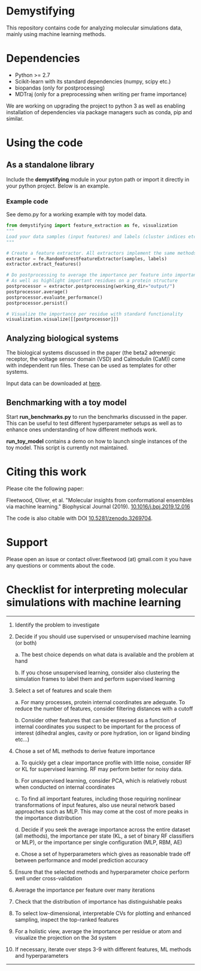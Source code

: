 # Demystifying

This repository contains code for analyzing molecular simulations data, mainly using machine learning methods.  

# Dependencies
 * Python >= 2.7
 * Scikit-learn with its standard dependencies (numpy, scipy etc.)
 * biopandas (only for postprocessing)
 * MDTraj (only for a preprocessing when writing per frame importance)
 
 
We are working on upgrading the project to python 3 as well as enabling installation of dependencies via package managers such as conda, pip and similar. 

# Using the code

## As a standalone library
Include the __demystifying__ module in your pyton path or import it directly in your python project. Below is an example.

### Example code

See demo.py for a working example with toy model data.

```python
from demystifying import feature_extraction as fe, visualization
"""
Load your data samples (input features) and labels (cluster indices etc.) here 
"""

# Create a feature extractor. All extractors implement the same methods, but in this demo we use a Random Forest 
extractor = fe.RandomForestFeatureExtractor(samples, labels)
extractor.extract_features()

# Do postprocessing to average the importance per feature into importance per residues
# As well as highlight important residues on a protein structure
postprocessor = extractor.postprocessing(working_dir="output/")
postprocessor.average()
postprocessor.evaluate_performance()
postprocessor.persist()

# Visualize the importance per residue with standard functionality
visualization.visualize([[postprocessor]])

```


## Analyzing biological systems
The biological systems discussed in the paper (the beta2 adrenergic receptor, the voltage sensor domain (VSD) and Calmodulin (CaM)) come with independent run files. These can be used as templates for other systems. 

Input data can be downloaded at [here](https://drive.google.com/drive/folders/19V1mXz7Yu0V_2JZQ8wtgt7aZusAKs2Bb?usp=sharing).

## Benchmarking with a toy model
Start __run_benchmarks.py__ to run the benchmarks discussed in the paper. This can be useful to test different hyperparameter setups as well as to enhance ones understanding of how different methods work.

__run_toy_model__ contains a demo on how to launch single instances of the toy model. This script is currently not maintained.

# Citing this work
Please cite the following paper:

Fleetwood, Oliver, et al. "Molecular insights from conformational ensembles via machine learning." Biophysical Journal (2019). 
[10.1016/j.bpj.2019.12.016](https://doi.org/10.1016/j.bpj.2019.12.016)


The code is also citable with DOI [10.5281/zenodo.3269704](https://doi.org/10.5281/zenodo.3269704).

# Support
Please open an issue or contact oliver.fleetwood (at) gmail.com it you have any questions or comments about the code. 

# Checklist for interpreting molecular simulations with machine learning 

---

1. Identify the problem to investigate

2. Decide if you should use supervised or unsupervised machine learning (or both)

    a. The best choice depends on what data is available and the problem at hand

    b. If you chose unsupervised learning, consider also clustering the simulation frames to label them and perform supervised learning 

3. Select a set of features and scale them

    a. For many processes, protein internal coordinates are adequate. To reduce the number of features, consider filtering distances with a cutoff
    
    b. Consider other features that can be expressed as a function of internal coordinates you suspect to be important for the process of interest (dihedral angles, cavity or pore hydration, ion or ligand binding etc...)

4. Chose a set of ML methods to derive feature importance

    a. To quickly get a clear importance profile with little noise, consider RF or KL for supervised learning. RF may perform better for noisy data.  

    b. For unsupervised learning, consider PCA, which is relatively robust when conducted on internal coordinates

    c. To find all important features, including those requiring nonlinear transformations of input features, also use neural network based approaches such as MLP. This may come at the cost of more peaks in the importance distribution

    d. Decide if you seek the average importance across the entire dataset (all methods), the importance per state (KL, a set of binary RF classifiers or MLP), or the importance per single configuration (MLP, RBM, AE) 

    e. Chose a set of hyperparameters which gives as reasonable trade off between performance and model prediction accuracy

5. Ensure that the selected methods and hyperparameter choice perform well under cross-validation

6. Average the importance per feature over many iterations

7. Check that the distribution of importance has distinguishable peaks

8. To select low-dimensional, interpretable CVs for plotting and enhanced sampling, inspect the top-ranked features 

9. For a holistic view, average the importance per residue or atom and visualize the projection on the 3d system 

10. If necessary, iterate over steps 3-9 with different features, ML methods and hyperparameters 

---
